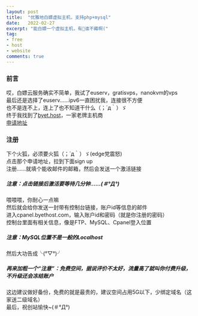 ```yaml
---
layout: post
title:  "优雅地白嫖虚拟主机，支持php+mysql"
date:   2022-02-27
excerpt: "能白嫖一个虚拟主机，有🐏谁不薅啊("
tag:
- free
- host
- website
comments: true
---
```


### 前言
哎，白嫖云服务确实不简单，我试了euserv，gratisvps，nanokvm的vps<br>
最后还是选择了euserv……ipv6一直困扰我，连接很不方便<br>
也不是连不上，连上了也不知道干什么（；´д｀）ゞ<br>
终于我找到了[byet.host](byet.host)，一家老牌主机商<br>
[申请地址](https://byet.host/free-hosting)<br>
### 注册
下个火狐，必须要火狐（；´д｀）ゞ(edge党震怒)<br>
点击那个申请地址，拉到下面sign up<br>
注册……就填个能收邮件的邮箱，然后会发送一个激活链接<br>
##### 注意：点击链接后激活要等待几分钟……(＃°Д°)
喂喂喂，你耐心一点嘛<br>
然后就会给你发送一封带有控制台链接，账户id等信息的邮件<br>
进入cpanel.byethost.com，输入账户id和密码（就是你注册的密码）<br>
控制台里面有相关信息，像是FTP、MySQL、Cpanel登入位置<br>
##### 注意：MySQL位置不是一般的Localhost
然后大功告成╰(°▽°)╯<br>
##### 再来加粗一个“注意”：免费空间，据说评价不太好，流量高了就叫你付费升级，不升级还会冻结账户
这边建议做好备份，免费的就是最贵的，建议空间占用5G以下，少绑定域名（这家送二级域名）<br>
最后，祝创站愉快~(＃°Д°)

